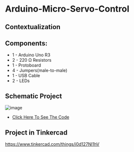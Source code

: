 # Arduino-Micro-Servo-Control

## Contextualization


## Components:
- 1 - Arduino Uno R3
- 2 - 220 Ω Resistors
- 1 - Protoboard
- 4 - Jumpers(male-to-male)
- 1 - USB Cable 
- 2 - LEDs 

## Schematic Project
![image](https://github.com/KaikyM/Arduino-Two-LEDs-Parallel/assets/127446435/560f35a6-cf4e-4efc-897d-0c0c495ae2d3)
- [Click Here To See The Code](Arduino_Code.ino)

## Project in Tinkercad
https://www.tinkercad.com/things/i0d127Nl1hV
